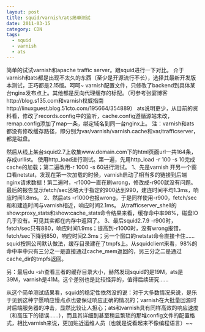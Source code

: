 ```yaml
---
layout: post
title: squid/varnish/ats简单测试
date: 2011-03-15
category: CDN
tags:
  - squid
  - varnish
  - ats
---
```


简单的试试varnish和apache traffic server。跟squid进行一下对比。
介于varnish和ats都是出现不太久的东西（至少是开源流行不长），选择其最新开发版本测试，正巧都是2.15版。呵呵~
varnish配置文件，只修改了backend到具体某台nginx发布点上。其他都是反向代理缓存的标配。（可参考张宴博客http://blog.s135.com和varnish权威指南http://linuxguest.blog.51cto.com/195664/354889）
ats说明更少，从目前的资料看，修改了records.config中的监听，cache.config遵循源站未改，remap.config添加了map一条，绑定域名到同一台nginx上。
注：varnish和ats都没有修改缓存路径，即分别为var/varnish/varnish.cache和var/trafficserver，都是磁盘。

然后从线上某台squid2.7上收集www.domain.com下的html页面url一共164条，存成urllist。
使用http_load进行测试。第一遍，先用http_load -r 100 -s 10完成cache的加载；第二遍改用-r 1000 -s 60进行测试。
1、先是varnish
开另一个窗口看netstat，发现在第一次加载的时候，varnish启动了相当多的链接到后端nginx请求数据！第二遍时，-r1000一直在刷wrong，修改成-r900就没有问题。最后的报告显示fetch/sec还略大于指定的900达到990，建连时间平均1.3ms，响应时间1.8ms。
2、然后ats
-r1000也报wrong，于是同样使用-r900，fetch/sec和和建连时间与varnish相近，响应时间2.1ms。
从trafficserver_shell的show:proxy_stats和show:cache_stats命令结果来看，缓存命中率98%，磁盘IO几乎没有。可见其实都在内存中返回了。
3、最后squid2.7.9
-r900时，fetch/sec只有880，响应时间1.9ms；提高到-r1000时，没有wrong报错，fetch/sec下降到850，响应时间2.3ms；另一个窗口的netstat命令直接卡住……
squid按照公司默认做法，缓存目录建在了tmpfs上。从squidclient来看，98%的命中率中只有三分之一是直接通过cache_mem返回的，另三分之二是通过cache_dir的tmpfs返回。

另：最后du -sh查看三者的缓存目录大小，赫然发现squid的是19M，ats是39M，varnish是41M。这个差别也是比较怪异的，值得后续研究……

从这个简单测试结果看，squid的稳定性依然没的说：对于大多数情况来说，是乐于见到这种宁愿响应慢点点也要保证响应正确的情况的；varnish在大批量回源时对后端服务器的冲击，显然比较让人担心；ats和varnish具有同样高效的响应速度（和高压下的错误……），而且其详细到甚至稍显繁琐的那堆config文件的配置格式，相比varnish来说，更加贴近运维人员（也就是说看起来不像编程语言）~~
